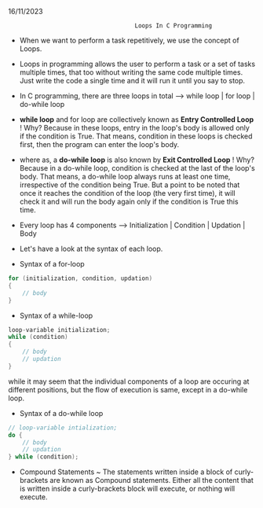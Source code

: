 16/11/2023

                                        Loops In C Programming

* When we want to perform a task repetitively, we use the concept of Loops.

* Loops in programming allows the user to perform a task or a set of tasks multiple times, that too without writing the same code multiple times. Just write the code a single time and it will run it until you say to stop.

* In C programming, there are three loops in total -->
while loop | for loop | do-while loop

* **while loop** and for loop are collectively known as **Entry Controlled Loop** !
Why? Because in these loops, entry in the loop's body is allowed only if the condition is True. That means, condition in these loops is checked first, then the program can enter the loop's body.

* where as, a **do-while loop** is also known by **Exit Controlled Loop** !
Why? Because in a do-while loop, condition is checked at the last of the loop's body. That means, a do-while loop always runs at least one time, irrespective of the condition being True. But a point to be noted that once it reaches the condition of the loop (the very first time), it will check it and will run the body again only if the condition is True this time.

* Every loop has 4 components -->
Initialization | Condition | Updation | Body

* Let's have a look at the syntax of each loop.

* Syntax of a for-loop

```c
for (initialization, condition, updation)
{
    // body
}
```

* Syntax of a while-loop

```c
loop-variable initialization;
while (condition)
{
    // body
    // updation
}
```

while it may seem that the individual components of a loop are occuring at different positions, but the flow of execution is same, except in a do-while loop.

* Syntax of a do-while loop

```c
// loop-variable intialization;
do {
    // body
    // updation
} while (condition);
```

* Compound Statements ~
The statements written inside a block of curly-brackets are known as Compound statements. Either all the content that is written inside a curly-brackets block will execute, or nothing will execute. 
